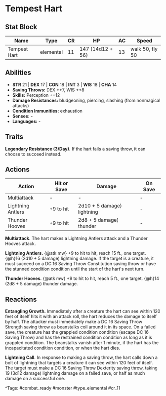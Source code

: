 # Tempest Hart

## Stat Block

| Name | Type | CR | HP | AC | Speed |
|------|------|----|----|----|-------|
| Tempest Hart | elemental | 11 | 147 (14d12 + 56) | 13 | walk 50, fly 50 |

## Abilities

- **STR** 21 | **DEX** 17 | **CON** 18 | **INT** 3 | **WIS** 18 | **CHA** 14
- **Saving Throws:** DEX ++7, WIS ++8  
- **Skills:** Perception ++12  
- **Damage Resistances:** bludgeoning, piercing, slashing (from nonmagical attacks)  
- **Condition Immunities:** exhaustion  
- **Senses:** -  
- **Languages:** -

## Traits

**Legendary Resistance (3/Day).** If the hart fails a saving throw, it can choose to succeed instead.


## Actions

| Action | Hit or Save | Damage | On Save |
|--------|--------------|--------|----------|
| Multiattack | - | - | - |
| Lightning Antlers | +9 to hit | 2d10 + 5 damage) lightning | - |
| Thunder Hooves | +9 to hit | 2d8 + 5 damage) thunder | - |

**Multiattack.** The hart makes a Lightning Antlers attack and a Thunder Hooves attack.

**Lightning Antlers.** {@atk mw} +9 to hit to hit, reach 15 ft., one target. {@h}16 (2d10 + 5 damage) lightning damage. If the target is a creature, it must succeed on a DC 16 Saving Throw Constitution saving throw or have the stunned condition condition until the start of the hart's next turn.

**Thunder Hooves.** {@atk mw} +9 to hit to hit, reach 5 ft., one target. {@h}14 (2d8 + 5 damage) thunder damage.

## Reactions

**Entangling Growth.** Immediately after a creature the hart can see within 120 feet of itself hits it with an attack roll, the hart reduces the damage to itself by half. The attacker must immediately make a DC 16 Saving Throw Strength saving throw as beanstalks coil around it in its space. On a failed save, the creature has the grappled condition condition (escape DC 16 Saving Throw) and has the restrained condition condition as long as it is grappled condition. The beanstalks vanish after 1 minute, if the hart has the incapacitated condition condition, or when the hart dies.

**Lightning Call.** In response to making a saving throw, the hart calls down a bolt of lightning that targets a creature it can see within 120 feet of itself. The target must make a DC 16 Saving Throw Dexterity saving throw, taking 19 (3d12 damage) lightning damage on a failed save, or half as much damage on a successful one.



^Tags: #combat_ready #monster #type_elemental #cr_11